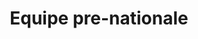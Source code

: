---
title: "Equipe pre-nationale"
schedule: ["mardi: 19h30 à 21h", "jeudi: 19h30 à 21h"]
equipment: ["casque de hockey (avec protection faciale pour les mineurs(es))","coudières (les fitness sont acceptées cependant déconseillées)","gants de hockey","jambières","coquille","paire de rollers (fitness acceptées sans le frein)","une crosse (prévoir une deuxième de secours)","pantalon recouvrant l’ensemble des protections", "culotte ou gaine (facultatif)", "gilet rembourré (facultatif) (épaulettes rigides interdit)"]
players: []
---
